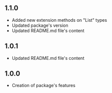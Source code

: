 ## 1.1.0
- Added new extension methods on "List" types
- Updated package's version
- Updated README.md file's content

## 1.0.1
- Updated README.md file's content

## 1.0.0
- Creation of package's features